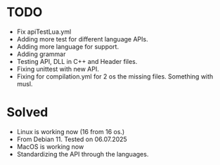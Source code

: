 # TODO

- Fix apiTestLua.yml
- Adding more test for different language APIs.
- Adding more language for support.
- Adding grammar
- Testing API, DLL in C++ and Header files.
- Fixing unittest with new API.
- Fixing for compilation.yml for 2 os the missing files. Something with musl.

# Solved
- Linux is working now (16 from 16 os.)
- From Debian 11. Tested on 06.07.2025
- MacOS is working now
- Standardizing the API through the languages.